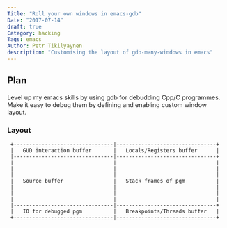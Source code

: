 ```yaml
---
Title: "Roll your own windows in emacs-gdb"
Date: "2017-07-14"
draft: true
Category: hacking
Tags: emacs
Author: Petr Tikilyaynen
description: "Customising the layout of gdb-many-windows in emacs"
---
```


## Plan

Level up my emacs skills by using gdb for debudding Cpp/C programmes. Make it easy to debug them by defining and enabling custom window layout.


### Layout


     +--------------------------------|--------------------------------+
     |   GUD interaction buffer       |   Locals/Registers buffer      |
     |--------------------------------|--------------------------------+
     |                                |                                |
     |                                |                                | 
     |                                |                                |
     |   Source buffer                |   Stack frames of pgm          |
     |                                |                                |
     |                                |                                |
     |                                |                                |
     |--------------------------------|--------------------------------+
     |   IO for debugged pgm          |   Breakpoints/Threads buffer   |
     +--------------------------------|--------------------------------+
